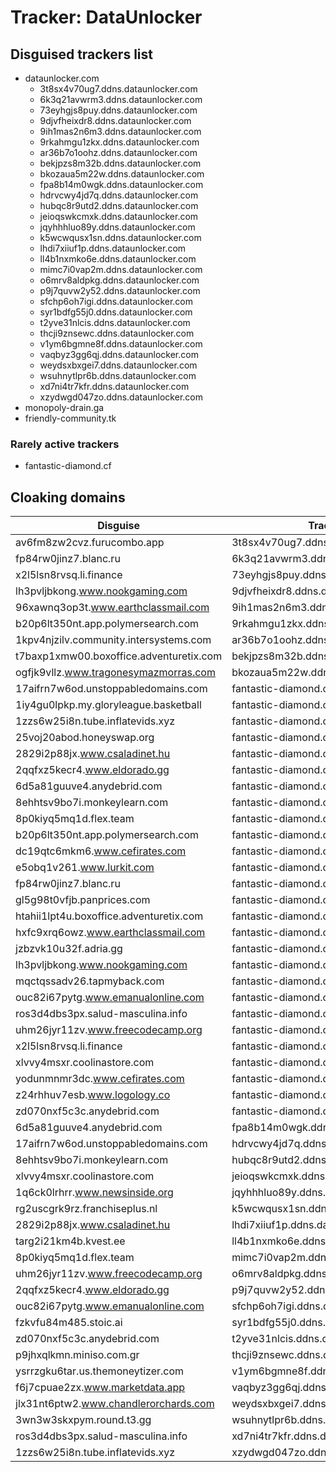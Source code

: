 # Tracker: DataUnlocker

## Disguised trackers list

* dataunlocker.com
    * 3t8sx4v70ug7.ddns.dataunlocker.com
    * 6k3q21avwrm3.ddns.dataunlocker.com
    * 73eyhgjs8puy.ddns.dataunlocker.com
    * 9djvfheixdr8.ddns.dataunlocker.com
    * 9ih1mas2n6m3.ddns.dataunlocker.com
    * 9rkahmgu1zkx.ddns.dataunlocker.com
    * ar36b7o1oohz.ddns.dataunlocker.com
    * bekjpzs8m32b.ddns.dataunlocker.com
    * bkozaua5m22w.ddns.dataunlocker.com
    * fpa8b14m0wgk.ddns.dataunlocker.com
    * hdrvcwy4jd7q.ddns.dataunlocker.com
    * hubqc8r9utd2.ddns.dataunlocker.com
    * jeioqswkcmxk.ddns.dataunlocker.com
    * jqyhhhluo89y.ddns.dataunlocker.com
    * k5wcwqusx1sn.ddns.dataunlocker.com
    * lhdi7xiiuf1p.ddns.dataunlocker.com
    * ll4b1nxmko6e.ddns.dataunlocker.com
    * mimc7i0vap2m.ddns.dataunlocker.com
    * o6mrv8aldpkg.ddns.dataunlocker.com
    * p9j7quvw2y52.ddns.dataunlocker.com
    * sfchp6oh7igi.ddns.dataunlocker.com
    * syr1bdfg55j0.ddns.dataunlocker.com
    * t2yve31nlcis.ddns.dataunlocker.com
    * thcji9znsewc.ddns.dataunlocker.com
    * v1ym6bgmne8f.ddns.dataunlocker.com
    * vaqbyz3gg6qj.ddns.dataunlocker.com
    * weydsxbxgei7.ddns.dataunlocker.com
    * wsuhnytlpr6b.ddns.dataunlocker.com
    * xd7ni4tr7kfr.ddns.dataunlocker.com
    * xzydwgd047zo.ddns.dataunlocker.com
* monopoly-drain.ga
* friendly-community.tk

### Rarely active trackers

* fantastic-diamond.cf

## Cloaking domains

| Disguise | Tracker |
| ---- | ---- |
| av6fm8zw2cvz.furucombo.app | 3t8sx4v70ug7.ddns.dataunlocker.com |
| fp84rw0jinz7.blanc.ru | 6k3q21avwrm3.ddns.dataunlocker.com |
| x2l5lsn8rvsq.li.finance | 73eyhgjs8puy.ddns.dataunlocker.com |
| lh3pvljbkong.www.nookgaming.com | 9djvfheixdr8.ddns.dataunlocker.com |
| 96xawnq3op3t.www.earthclassmail.com | 9ih1mas2n6m3.ddns.dataunlocker.com |
| b20p6lt350nt.app.polymersearch.com | 9rkahmgu1zkx.ddns.dataunlocker.com |
| 1kpv4njzilv.community.intersystems.com | ar36b7o1oohz.ddns.dataunlocker.com |
| t7baxp1xmw00.boxoffice.adventuretix.com | bekjpzs8m32b.ddns.dataunlocker.com |
| ogfjk9vllz.www.tragonesymazmorras.com | bkozaua5m22w.ddns.dataunlocker.com |
| 17aifrn7w6od.unstoppabledomains.com | fantastic-diamond.cf |
| 1iy4gu0lpkp.my.gloryleague.basketball | fantastic-diamond.cf |
| 1zzs6w25i8n.tube.inflatevids.xyz | fantastic-diamond.cf |
| 25voj20abod.honeyswap.org | fantastic-diamond.cf |
| 2829i2p88jx.www.csaladinet.hu | fantastic-diamond.cf |
| 2qqfxz5kecr4.www.eldorado.gg | fantastic-diamond.cf |
| 6d5a81guuve4.anydebrid.com | fantastic-diamond.cf |
| 8ehhtsv9bo7i.monkeylearn.com | fantastic-diamond.cf |
| 8p0kiyq5mq1d.flex.team | fantastic-diamond.cf |
| b20p6lt350nt.app.polymersearch.com | fantastic-diamond.cf |
| dc19qtc6mkm6.www.cefirates.com | fantastic-diamond.cf |
| e5obq1v261.www.lurkit.com | fantastic-diamond.cf |
| fp84rw0jinz7.blanc.ru | fantastic-diamond.cf |
| gl5g98t0vfjb.panprices.com | fantastic-diamond.cf |
| htahii1lpt4u.boxoffice.adventuretix.com | fantastic-diamond.cf |
| hxfc9xrq6owz.www.earthclassmail.com | fantastic-diamond.cf |
| jzbzvk10u32f.adria.gg | fantastic-diamond.cf |
| lh3pvljbkong.www.nookgaming.com | fantastic-diamond.cf |
| mqctqssadv26.tapmyback.com | fantastic-diamond.cf |
| ouc82i67pytg.www.emanualonline.com | fantastic-diamond.cf |
| ros3d4dbs3px.salud-masculina.info | fantastic-diamond.cf |
| uhm26jyr11zv.www.freecodecamp.org | fantastic-diamond.cf |
| x2l5lsn8rvsq.li.finance | fantastic-diamond.cf |
| xlvvy4msxr.coolinastore.com | fantastic-diamond.cf |
| yodunmnmr3dc.www.cefirates.com | fantastic-diamond.cf |
| z24rhhuv7esb.www.logology.co | fantastic-diamond.cf |
| zd070nxf5c3c.anydebrid.com | fantastic-diamond.cf |
| 6d5a81guuve4.anydebrid.com | fpa8b14m0wgk.ddns.dataunlocker.com |
| 17aifrn7w6od.unstoppabledomains.com | hdrvcwy4jd7q.ddns.dataunlocker.com |
| 8ehhtsv9bo7i.monkeylearn.com | hubqc8r9utd2.ddns.dataunlocker.com |
| xlvvy4msxr.coolinastore.com | jeioqswkcmxk.ddns.dataunlocker.com |
| 1q6ck0lrhrr.www.newsinside.org | jqyhhhluo89y.ddns.dataunlocker.com |
| rg2uscgrk9rz.franchiseplus.nl | k5wcwqusx1sn.ddns.dataunlocker.com |
| 2829i2p88jx.www.csaladinet.hu | lhdi7xiiuf1p.ddns.dataunlocker.com |
| targ2i21km4b.kvest.ee | ll4b1nxmko6e.ddns.dataunlocker.com |
| 8p0kiyq5mq1d.flex.team | mimc7i0vap2m.ddns.dataunlocker.com |
| uhm26jyr11zv.www.freecodecamp.org | o6mrv8aldpkg.ddns.dataunlocker.com |
| 2qqfxz5kecr4.www.eldorado.gg | p9j7quvw2y52.ddns.dataunlocker.com |
| ouc82i67pytg.www.emanualonline.com | sfchp6oh7igi.ddns.dataunlocker.com |
| fzkvfu84m485.stoic.ai | syr1bdfg55j0.ddns.dataunlocker.com |
| zd070nxf5c3c.anydebrid.com | t2yve31nlcis.ddns.dataunlocker.com |
| p9jhxqlkmn.miniso.com.gr | thcji9znsewc.ddns.dataunlocker.com |
| ysrrzgku6tar.us.themoneytizer.com | v1ym6bgmne8f.ddns.dataunlocker.com |
| f6j7cpuae2zx.www.marketdata.app | vaqbyz3gg6qj.ddns.dataunlocker.com |
| jlx31nt6ptw2.www.chandlerorchards.com | weydsxbxgei7.ddns.dataunlocker.com |
| 3wn3w3skxpym.round.t3.gg | wsuhnytlpr6b.ddns.dataunlocker.com |
| ros3d4dbs3px.salud-masculina.info | xd7ni4tr7kfr.ddns.dataunlocker.com |
| 1zzs6w25i8n.tube.inflatevids.xyz | xzydwgd047zo.ddns.dataunlocker.com |